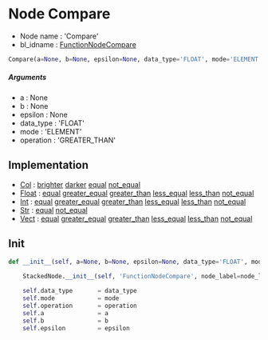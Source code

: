 # Node Compare

- Node name : 'Compare'
- bl_idname : [FunctionNodeCompare](https://docs.blender.org/api/current/bpy.types.FunctionNodeCompare.html)


``` python
Compare(a=None, b=None, epsilon=None, data_type='FLOAT', mode='ELEMENT', operation='GREATER_THAN', node_label=None, node_color=None)
```
##### Arguments

- a : None
- b : None
- epsilon : None
- data_type : 'FLOAT'
- mode : 'ELEMENT'
- operation : 'GREATER_THAN'

## Implementation

- [Col](/docs/GeoNodes/Col.md) : [brighter](/docs/GeoNodes/Col.md#brighter) [darker](/docs/GeoNodes/Col.md#darker) [equal](/docs/GeoNodes/Col.md#equal) [not_equal](/docs/GeoNodes/Col.md#not_equal)
- [Float](/docs/GeoNodes/Float.md) : [equal](/docs/GeoNodes/Float.md#equal) [greater_equal](/docs/GeoNodes/Float.md#greater_equal) [greater_than](/docs/GeoNodes/Float.md#greater_than) [less_equal](/docs/GeoNodes/Float.md#less_equal) [less_than](/docs/GeoNodes/Float.md#less_than) [not_equal](/docs/GeoNodes/Float.md#not_equal)
- [Int](/docs/GeoNodes/Int.md) : [equal](/docs/GeoNodes/Int.md#equal) [greater_equal](/docs/GeoNodes/Int.md#greater_equal) [greater_than](/docs/GeoNodes/Int.md#greater_than) [less_equal](/docs/GeoNodes/Int.md#less_equal) [less_than](/docs/GeoNodes/Int.md#less_than) [not_equal](/docs/GeoNodes/Int.md#not_equal)
- [Str](/docs/GeoNodes/Str.md) : [equal](/docs/GeoNodes/Str.md#equal) [not_equal](/docs/GeoNodes/Str.md#not_equal)
- [Vect](/docs/GeoNodes/Vect.md) : [equal](/docs/GeoNodes/Vect.md#equal) [greater_equal](/docs/GeoNodes/Vect.md#greater_equal) [greater_than](/docs/GeoNodes/Vect.md#greater_than) [less_equal](/docs/GeoNodes/Vect.md#less_equal) [less_than](/docs/GeoNodes/Vect.md#less_than) [not_equal](/docs/GeoNodes/Vect.md#not_equal)

## Init

``` python
def __init__(self, a=None, b=None, epsilon=None, data_type='FLOAT', mode='ELEMENT', operation='GREATER_THAN', node_label=None, node_color=None):

    StackedNode.__init__(self, 'FunctionNodeCompare', node_label=node_label, node_color=node_color)

    self.data_type       = data_type
    self.mode            = mode
    self.operation       = operation
    self.a               = a
    self.b               = b
    self.epsilon         = epsilon
```
